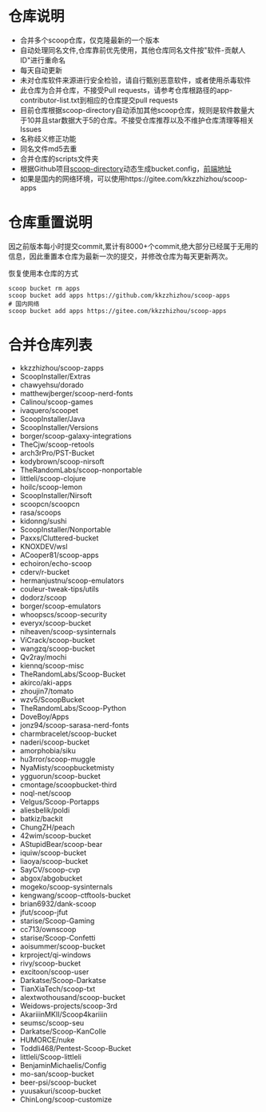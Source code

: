 # 仓库说明

- 合并多个scoop仓库，仅克隆最新的一个版本
- 自动处理同名文件,仓库靠前优先使用，其他仓库同名文件按"软件-贡献人ID"进行重命名
- 每天自动更新
- 未对仓库软件来源进行安全检验，请自行甄别恶意软件，或者使用杀毒软件
- 此仓库为合并仓库，不接受Pull requests，请参考仓库根路径的app-contributor-list.txt到相应的仓库提交pull requests
- 目前仓库根据scoop-directory自动添加其他scoop仓库，规则是软件数量大于10并且star数据大于5的仓库。不接受仓库推荐以及不维护仓库清理等相关Issues
- 名称歧义修正功能
- 同名文件md5去重
- 合并仓库的scripts文件夹
- 根据Github项目[scoop-directory](https://github.com/rasa/scoop-directory)动态生成bucket.config，[前端地址](https://rasa.github.io/scoop-directory/)
- 如果是国内的网络环境，可以使用https://gitee.com/kkzzhizhou/scoop-apps

# 仓库重置说明

因之前版本每小时提交commit,累计有8000+个commit,绝大部分已经属于无用的信息，因此重置本仓库为最新一次的提交，并修改仓库为每天更新两次。

恢复使用本仓库的方式

```
scoop bucket rm apps
scoop bucket add apps https://github.com/kkzzhizhou/scoop-apps
# 国内网络
scoop bucket add apps https://gitee.com/kkzzhizhou/scoop-apps
```

# 合并仓库列表

- kkzzhizhou/scoop-zapps
- ScoopInstaller/Extras
- chawyehsu/dorado
- matthewjberger/scoop-nerd-fonts
- Calinou/scoop-games
- ivaquero/scoopet
- ScoopInstaller/Java
- ScoopInstaller/Versions
- borger/scoop-galaxy-integrations
- TheCjw/scoop-retools
- arch3rPro/PST-Bucket
- kodybrown/scoop-nirsoft
- TheRandomLabs/scoop-nonportable
- littleli/scoop-clojure
- hoilc/scoop-lemon
- ScoopInstaller/Nirsoft
- scoopcn/scoopcn
- rasa/scoops
- kidonng/sushi
- ScoopInstaller/Nonportable
- Paxxs/Cluttered-bucket
- KNOXDEV/wsl
- ACooper81/scoop-apps
- echoiron/echo-scoop
- cderv/r-bucket
- hermanjustnu/scoop-emulators
- couleur-tweak-tips/utils
- dodorz/scoop
- borger/scoop-emulators
- whoopscs/scoop-security
- everyx/scoop-bucket
- niheaven/scoop-sysinternals
- ViCrack/scoop-bucket
- wangzq/scoop-bucket
- Qv2ray/mochi
- kiennq/scoop-misc
- TheRandomLabs/Scoop-Bucket
- akirco/aki-apps
- zhoujin7/tomato
- wzv5/ScoopBucket
- TheRandomLabs/Scoop-Python
- DoveBoy/Apps
- jonz94/scoop-sarasa-nerd-fonts
- charmbracelet/scoop-bucket
- naderi/scoop-bucket
- amorphobia/siku
- hu3rror/scoop-muggle
- NyaMisty/scoopbucketmisty
- ygguorun/scoop-bucket
- cmontage/scoopbucket-third
- noql-net/scoop
- Velgus/Scoop-Portapps
- aliesbelik/poldi
- batkiz/backit
- ChungZH/peach
- 42wim/scoop-bucket
- AStupidBear/scoop-bear
- iquiw/scoop-bucket
- liaoya/scoop-bucket
- SayCV/scoop-cvp
- abgox/abgobucket
- mogeko/scoop-sysinternals
- kengwang/scoop-ctftools-bucket
- brian6932/dank-scoop
- jfut/scoop-jfut
- starise/Scoop-Gaming
- cc713/ownscoop
- starise/Scoop-Confetti
- aoisummer/scoop-bucket
- krproject/qi-windows
- rivy/scoop-bucket
- excitoon/scoop-user
- Darkatse/Scoop-Darkatse
- TianXiaTech/scoop-txt
- alextwothousand/scoop-bucket
- Weidows-projects/scoop-3rd
- AkariiinMKII/Scoop4kariiin
- seumsc/scoop-seu
- Darkatse/Scoop-KanColle
- HUMORCE/nuke
- Toddli468/Pentest-Scoop-Bucket
- littleli/Scoop-littleli
- BenjaminMichaelis/Config
- mo-san/scoop-bucket
- beer-psi/scoop-bucket
- yuusakuri/scoop-bucket
- ChinLong/scoop-customize
